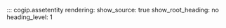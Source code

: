 ::: cogip.assetentity
    rendering:
      show_source: true
      show_root_heading: no
      heading_level: 1
